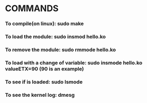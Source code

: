 # COMMANDS
### To compile(on linux): sudo make
### To load the module: sudo insmod hello.ko
### To remove the module: sudo rmmode hello.ko
### To load with a change of variable: sudo insmode hello.ko valueETX=90 (90 is an example)
### To see if is loaded: sudo lsmode
### To see the kernel log: dmesg
